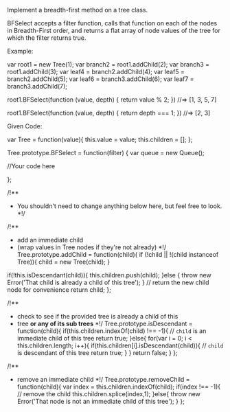 Implement a breadth-first method on a tree class.

BFSelect accepts a filter function, calls that function on each of the nodes in Breadth-First order, and returns a flat array of node values of the tree for which the filter returns true.

  Example:

var root1 = new Tree(1);
var branch2 = root1.addChild(2);
var branch3 = root1.addChild(3);
var leaf4 = branch2.addChild(4);
var leaf5 = branch2.addChild(5);
var leaf6 = branch3.addChild(6);
var leaf7 = branch3.addChild(7);

root1.BFSelect(function (value, depth) {
  return value % 2;
}) //=> [1, 3, 5, 7]

root1.BFSelect(function (value, depth) {
  return depth === 1;
}) //=> [2, 3]


Given Code:

var Tree = function(value){
  this.value = value;
  this.children = [];
};

Tree.prototype.BFSelect = function(filter) {
  var queue = new Queue();

  //Your code here

};

/!**
 * You shouldn't need to change anything below here, but feel free to look.
 *!/

/!**
 * add an immediate child
 * (wrap values in Tree nodes if they're not already)
 *!/
Tree.prototype.addChild = function(child){
  if (!child || !(child instanceof Tree)){
    child = new Tree(child);
  }

  if(!this.isDescendant(child)){
    this.children.push(child);
  }else {
    throw new Error('That child is already a child of this tree');
  }
  // return the new child node for convenience
  return child;
};

/!**
 * check to see if the provided tree is already a child of this
 * tree __or any of its sub trees__
 *!/
Tree.prototype.isDescendant = function(child){
  if(this.children.indexOf(child) !== -1){
    // `child` is an immediate child of this tree
    return true;
  }else{
    for(var i = 0; i < this.children.length; i++){
      if(this.children[i].isDescendant(child)){
        // `child` is descendant of this tree
        return true;
      }
    }
    return false;
  }
};

/!**
 * remove an immediate child
 *!/
Tree.prototype.removeChild = function(child){
  var index = this.children.indexOf(child);
  if(index !== -1){
    // remove the child
    this.children.splice(index,1);
  }else{
    throw new Error('That node is not an immediate child of this tree');
  }
};